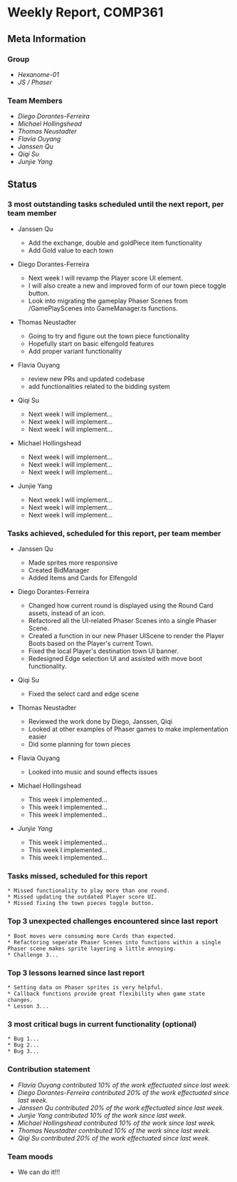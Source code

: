 # Weekly Report, COMP361

## Meta Information

### Group

 * *Hexanome-01*
 * *JS / Phaser*

### Team Members

 * *Diego Dorantes-Ferreira*
 * *Michael Hollingshead*
 * *Thomas Neustadter*
 * *Flavia Ouyang*
 * *Janssen Qu*
 * *Qiqi Su*
 * *Junjie Yang*

## Status

### 3 most outstanding tasks scheduled until the next report, per team member

* Janssen Qu
    * Add the exchange, double and goldPiece item functionality
    * Add Gold value to each town

* Diego Dorantes-Ferreira
    * Next week I will revamp the Player score UI element.
    * I will also create a new and improved form of our town piece toggle button.
    * Look into migrating the gameplay Phaser Scenes from /GamePlayScenes into GameManager.ts functions.

* Thomas Neustadter
    * Going to try and figure out the town piece functionality
    * Hopefully start on basic elfengold features
    * Add proper variant functionality

 * Flavia Ouyang
    * review new PRs and updated codebase
    * add functionalities related to the bidding system
 
 * Qiqi Su
    * Next week I will implement...
    * Next week I will implement...
    * Next week I will implement...

 * Michael Hollingshead
    * Next week I will implement...
    * Next week I will implement...
    * Next week I will implement...

 * Junjie Yang
    * Next week I will implement...
    * Next week I will implement...
    * Next week I will implement...


### Tasks achieved, scheduled for this report, per team member

* Janssen Qu
    * Made sprites more responsive
    * Created BidManager
    * Added Items and Cards for Elfengold

* Diego Dorantes-Ferreira
    * Changed how current round is displayed using the Round Card assets, instead of an icon.
    * Refactored all the UI-related Phaser Scenes into a single Phaser Scene.
    * Created a function in our new Phaser UIScene to render the Player Boots based on the Player's current Town.
    * Fixed the local Player's destination town UI banner.
    * Redesigned Edge selection UI and assisted with move boot functionality.

 * Qiqi Su
    * Fixed the select card and edge scene
 
* Thomas Neustadter
    * Reviewed the work done by Diego, Janssen, Qiqi
    * Looked at other examples of Phaser games to make implementation easier
    * Did some planning for town pieces

 * Flavia Ouyang
    * Looked into music and sound effects issues

 * Michael Hollingshead
    * This week I implemented...
    * This week I implemented...
    * This week I implemented...

 * *Junjie Yang*
    * This week I implemented...
    * This week I implemented...
    * This week I implemented...

### Tasks missed, scheduled for this report

    * Missed functionality to play more than one round.
    * Missed updating the outdated Player score UI.
    * Missed fixing the town pieces toggle button.

### Top 3 unexpected challenges encountered since last report

    * Boot moves were consuming more Cards than expected.
    * Refactoring seperate Phaser Scenes into functions within a single Phaser scene makes sprite layering a little annoying.
    * Challenge 3...

### Top 3 lessons learned since last report

    * Setting data on Phaser sprites is very helpful.
    * Callback functions provide great flexibility when game state changes.
    * Lesson 3...

### 3 most critical bugs in current functionality (optional)

    * Bug 1...
    * Bug 2...
    * Bug 3...

### Contribution statement

 * *Flavia Ouyang contributed 10% of the work effectuated since last week.*
 * *Diego Dorantes-Ferreira contributed 20% of the work effectuated since last week.*
 * *Janssen Qu contributed 20% of the work effectuated since last week.*
 * *Junjie Yang contributed 10% of the work since last week.*
 * *Michael Hollingshead contributed 10% of the work since last week.*
 * *Thomas Neustadter contributed 10% of the work since last week.*
 * *Qiqi Su contributed 20% of the work effectuated since last week.*

### Team moods

 * We can do it!!!
